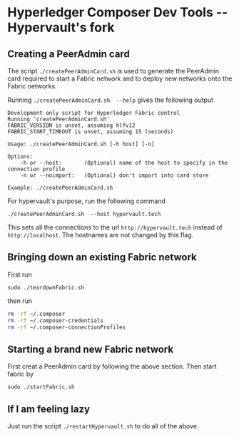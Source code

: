 # Hyperledger Composer Dev Tools -- Hypervault's fork

## Creating a PeerAdmin card

The script `./createPeerAdminCard.sh` is used to generate the PeerAdmin card required to start a Fabric network and to deploy new networks onto the Fabric networks. 

Running `./createPeerAdminCard.sh  --help` gives the following output

```
Development only script for Hyperledger Fabric control
Running 'createPeerAdminCard.sh'
FABRIC_VERSION is unset, assuming hlfv12
FABRIC_START_TIMEOUT is unset, assuming 15 (seconds)

Usage: ./createPeerAdminCard.sh [-h host] [-n]

Options:
	-h or --host:		(Optional) name of the host to specify in the connection profile
	-n or --noimport:	(Optional) don't import into card store

Example: ./createPeerAdminCard.sh
```

For hypervault's purpose, run the following command

```
./createPeerAdminCard.sh  --host hypervault.tech
```

This sets all the connections to the url `http://hypervault.tech` instead of `http://localhost`. The hostnames are not changed by this flag. 

## Bringing down an existing Fabric network 

First run 
```
sudo ./teardownFabric.sh
``` 

then run 
```bash
rm -rf ~/.composer
rm -rf ~/.composer-credentials
rm -rf ~/.composer-connectionProfiles
```

## Starting a brand new Fabric network 

First creat a PeerAdmin card by following the above section. Then start fabric by 

```
sudo ./startFabric.sh
```


## If I am feeling lazy

Just run the script `./restartHypervault.sh` to do all of the above. 